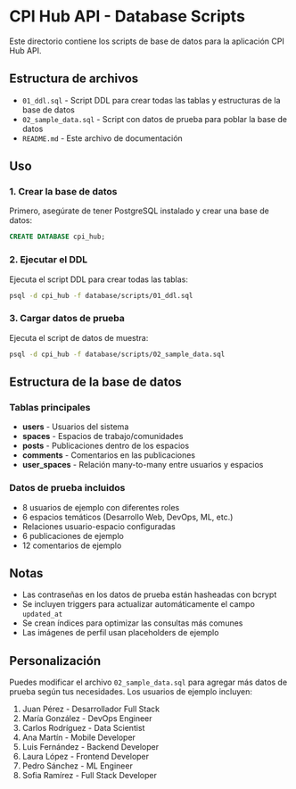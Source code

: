# CPI Hub API - Database Scripts

Este directorio contiene los scripts de base de datos para la aplicación CPI Hub API.

## Estructura de archivos

- `01_ddl.sql` - Script DDL para crear todas las tablas y estructuras de la base de datos
- `02_sample_data.sql` - Script con datos de prueba para poblar la base de datos
- `README.md` - Este archivo de documentación

## Uso

### 1. Crear la base de datos

Primero, asegúrate de tener PostgreSQL instalado y crear una base de datos:

```sql
CREATE DATABASE cpi_hub;
```

### 2. Ejecutar el DDL

Ejecuta el script DDL para crear todas las tablas:

```bash
psql -d cpi_hub -f database/scripts/01_ddl.sql
```

### 3. Cargar datos de prueba

Ejecuta el script de datos de muestra:

```bash
psql -d cpi_hub -f database/scripts/02_sample_data.sql
```

## Estructura de la base de datos

### Tablas principales

- **users** - Usuarios del sistema
- **spaces** - Espacios de trabajo/comunidades
- **posts** - Publicaciones dentro de los espacios
- **comments** - Comentarios en las publicaciones
- **user_spaces** - Relación many-to-many entre usuarios y espacios

### Datos de prueba incluidos

- 8 usuarios de ejemplo con diferentes roles
- 6 espacios temáticos (Desarrollo Web, DevOps, ML, etc.)
- Relaciones usuario-espacio configuradas
- 6 publicaciones de ejemplo
- 12 comentarios de ejemplo

## Notas

- Las contraseñas en los datos de prueba están hasheadas con bcrypt
- Se incluyen triggers para actualizar automáticamente el campo `updated_at`
- Se crean índices para optimizar las consultas más comunes
- Las imágenes de perfil usan placeholders de ejemplo

## Personalización

Puedes modificar el archivo `02_sample_data.sql` para agregar más datos de prueba según tus necesidades. Los usuarios de ejemplo incluyen:

1. Juan Pérez - Desarrollador Full Stack
2. María González - DevOps Engineer
3. Carlos Rodríguez - Data Scientist
4. Ana Martín - Mobile Developer
5. Luis Fernández - Backend Developer
6. Laura López - Frontend Developer
7. Pedro Sánchez - ML Engineer
8. Sofia Ramírez - Full Stack Developer
